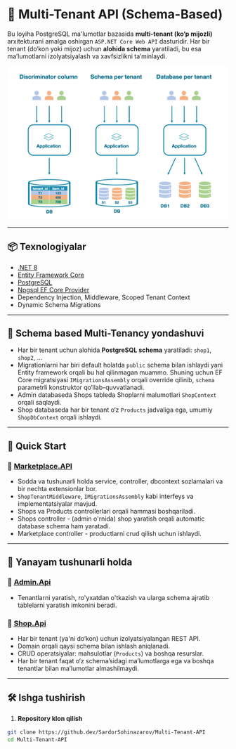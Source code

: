 # 🏪 Multi-Tenant API (Schema-Based)

Bu loyiha PostgreSQL ma'lumotlar bazasida **multi-tenant (ko‘p mijozli)** arxitekturani amalga oshirgan `ASP.NET Core Web API` dasturidir. Har bir tenant (do‘kon yoki mijoz) uchun **alohida schema** yaratiladi, bu esa ma’lumotlarni izolyatsiyalash va xavfsizlikni ta’minlaydi.

![multy tenant image](image.png)

---

## 📦 Texnologiyalar

- [.NET 8](https://dotnet.microsoft.com/en-us/)
- [Entity Framework Core](https://learn.microsoft.com/en-us/ef/core/)
- [PostgreSQL](https://www.postgresql.org/)
- [Npgsql EF Core Provider](https://www.npgsql.org/efcore/index.html)
- Dependency Injection, Middleware, Scoped Tenant Context
- Dynamic Schema Migrations

---

## 🧠 Schema based Multi-Tenancy yondashuvi

- Har bir tenant uchun alohida **PostgreSQL schema** yaratiladi: `shop1`, `shop2`, ...
- Migrationlarni har biri default holatda `public` schema bilan ishlaydi yani Entity framework orqali bu hal qilinmagan muammo. Shuning uchun EF Core migratsiyasi `IMigrationsAssembly` orqali override qilinib, `schema` parametrli konstruktor qo‘llab-quvvatlanadi.
- Admin databaseda Shops tableda Shoplarni malumotlari `ShopContext` orqali saqlaydi.
- Shop databaseda har bir tenant o‘z `Products` jadvaliga ega, umumiy `ShopDbContext` orqali ishlaydi.

---

## 🚀 Quick Start

### 🛒 [Marketplace.API](https://github.com/SardorSohinazarov/Multi-Tenant-API/tree/master/src/Marketplace.API)

- Sodda va tushunarli holda service, controller, dbcontext sozlamalari va bir nechta extensionlar bor.
- `ShopTenantMiddleware`, `IMigrationsAssembly` kabi interfeys va implementatsiyalar mavjud.
- Shops va Products controllerlari orqali hammasi boshqariladi.
- Shops controller - (admin o'rnida) shop yaratish orqali automatic database schema ham yaratadi.
- Marketplace controller - productlarni crud qilish uchun ishlaydi.

---

## 📂 Yanayam tushunarli holda

### 👤 [Admin.Api](https://github.com/SardorSohinazarov/Multi-Tenant-API/tree/master/src/Admin.Api)

- Tenantlarni yaratish, ro'yxatdan o'tkazish va ularga schema ajratib tablelarni yaratish imkonini beradi.

### 🛒 [Shop.Api](https://github.com/SardorSohinazarov/Multi-Tenant-API/tree/master/src/Shop.Api/Shop.Api)

- Har bir tenant (ya'ni do‘kon) uchun izolyatsiyalangan REST API.
- Domain orqali qaysi schema bilan ishlash aniqlanadi.
- CRUD operatsiyalar: mahsulotlar (`Products`) va boshqa resurslar.
- Har bir tenant faqat o‘z schema’sidagi ma’lumotlarga ega va boshqa tenantlar bilan ma’lumotlar almashilmaydi.

---

## 🛠 Ishga tushirish

1. **Repository klon qilish**  
```bash
git clone https://github.dev/SardorSohinazarov/Multi-Tenant-API
cd Multi-Tenant-API
